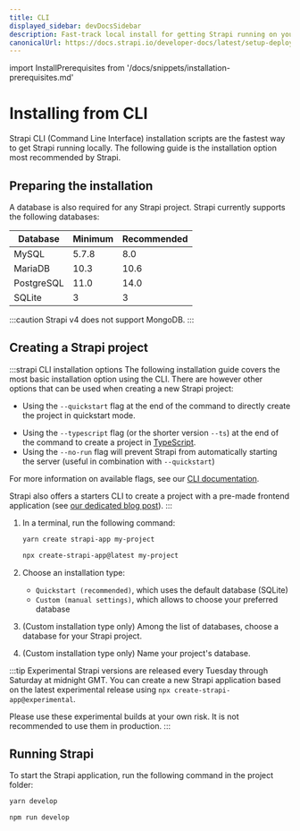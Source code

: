 ```yaml
---
title: CLI
displayed_sidebar: devDocsSidebar
description: Fast-track local install for getting Strapi running on your computer in less than a minute.
canonicalUrl: https://docs.strapi.io/developer-docs/latest/setup-deployment-guides/installation/cli.html
---
```


import InstallPrerequisites from '/docs/snippets/installation-prerequisites.md'

# Installing from CLI

Strapi CLI (Command Line Interface) installation scripts are the fastest way to get Strapi running locally. The following guide is the installation option most recommended by Strapi.

## Preparing the installation

<InstallPrerequisites components={props.components} />

A database is also required for any Strapi project. Strapi currently supports the following databases:

| Database   | Minimum | Recommended |
|------------|---------|-------------|
| MySQL      | 5.7.8   | 8.0         |
| MariaDB    | 10.3    | 10.6        |
| PostgreSQL | 11.0    | 14.0        |
| SQLite     | 3       | 3           |

:::caution
Strapi v4 does not support MongoDB.
:::

## Creating a Strapi project

:::strapi CLI installation options
The following installation guide covers the most basic installation option using the CLI. There are however other options that can be used when creating a new Strapi project:

- Using the `--quickstart` flag at the end of the command to directly create the project in quickstart mode.
<!-- 👇 Temporarily disabled while we update the Templates documentation -->
<!-- - Using the `--template` flag at the end of the command to create a project with pre-made Strapi configurations (see [Templates](./templates)). -->
- Using the `--typescript` flag (or the shorter version `--ts`) at the end of the command to create a project in [TypeScript](/dev-docs/development/typescript).
- Using the `--no-run` flag will prevent Strapi from automatically starting the server (useful in combination with `--quickstart`)

For more information on available flags, see our [CLI documentation](/docs/dev-docs/developer-resources/cli/cli).

Strapi also offers a starters CLI to create a project with a pre-made frontend application (see [our dedicated blog post](https://strapi.io/blog/announcing-the-strapi-starter-cli)).
:::

1. In a terminal, run the following command:

    <Tabs groupId="yarn-npm">

      <TabItem value="yarn" label="yarn">

      ```sh
      yarn create strapi-app my-project
      ```

      </TabItem>

      <TabItem value="npm" label="npm">

      ```sh
      npx create-strapi-app@latest my-project
      ```
      
      </TabItem>

    </Tabs>

2. Choose an installation type:

   - `Quickstart (recommended)`, which uses the default database (SQLite)
   - `Custom (manual settings)`, which allows to choose your preferred database

3. (Custom installation type only) Among the list of databases, choose a database for your Strapi project.

4. (Custom installation type only) Name your project's database.

:::tip
Experimental Strapi versions are released every Tuesday through Saturday at midnight GMT. You can create a new Strapi application based on the latest experimental release using `npx create-strapi-app@experimental`.

Please use these experimental builds at your own risk. It is not recommended to use them in production.
:::

## Running Strapi

To start the Strapi application, run the following command in the project folder:

<Tabs groupId="yarn-npm">

<TabItem value="yarn" label="yarn">

```sh
yarn develop
```

</TabItem>

<TabItem value="npm" label="npm">

```bash
npm run develop
```

</TabItem>

</Tabs>
